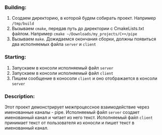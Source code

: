 ### Building: ###
1. Создаем директорию, в которой будем собирать проект. Например `/tmp/build`
2. Вызываем `cmake`, передав путь до директории с CmakeLists.txt файлом. Например `cmake ~/Downloads/my_projects/C++/pipe`
3. Вызываем `make`. Дожидаемся окончания сборки, должны появиться два исполняемых файла `server` и `client`

### Starting: ###
1. Запускаем в консоли исполняемый файл `server`
2. Запускаем в консоли исполняемый файл `client`
3. Пишем сообщение в коносоли `client` и оно отображается в консоли `server`

### Description: ###
Этот проект демонстрирует межпроцессное взаимодействие через именованные каналы - pipe.
Исполняемый файл `server` создает именованный канал и читает из него текст.
Исполняемый файл `client` принимает текст от пользователя из коносли и пишет текст в именованный канал.
